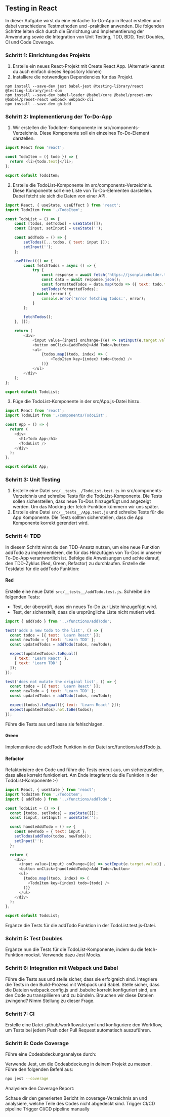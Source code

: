 ## Testing in React
In dieser Aufgabe wirst du eine einfache To-Do-App in React erstellen und dabei verschiedene Testmethoden und -praktiken anwenden. Die folgenden Schritte leiten dich durch die Einrichtung und Implementierung der Anwendung sowie die Integration von Unit Testing, TDD, BDD, Test Doubles, CI und Code Coverage.
### Schritt 1: Einrichtung des Projekts
1. Erstelle ein neues React-Projekt mit Create React App. (Alternativ kannst du auch einfach dieses Repository klonen)
2. Installiere die notwendigen Dependencies für das Projekt.
```
npm install --save-dev jest babel-jest @testing-library/react @testing-library/jest-dom
npm install --save-dev babel-loader @babel/core @babel/preset-env @babel/preset-react webpack webpack-cli
npm install --save-dev gh-bdd
```
### Schritt 2: Implementierung der To-Do-App
1. Wir erstellen die TodoItem-Komponente im src/components-Verzeichnis. Diese Komponente soll ein einzelnes To-Do-Element darstellen.
```javascript
import React from 'react';

const TodoItem = ({ todo }) => {
  return <li>{todo.text}</li>;
};

export default TodoItem;
```

2. Erstelle die TodoList-Komponente im src/components-Verzeichnis. Diese Komponente soll eine Liste von To-Do-Elementen darstellen. Dabei fetcht sie sich die Daten von einer API.
```javascript
import React, { useState, useEffect } from 'react';
import TodoItem from './TodoItem';

const TodoList = () => {
    const [todos, setTodos] = useState([]);
    const [input, setInput] = useState('');

    const addTodo = () => {
        setTodos([...todos, { text: input }]);
        setInput('');
    };

    useEffect(() => {
        const fetchTodos = async () => {
            try {
                const response = await fetch('https://jsonplaceholder.typicode.com/todos');
                const data = await response.json();
                const formattedTodos = data.map(todo => ({ text: todo.title, completed: todo.completed }));
                setTodos(formattedTodos);
            } catch (error) {
                console.error('Error fetching todos:', error);
            }
        };

        fetchTodos();
    }, []);

    return (
        <div>
            <input value={input} onChange={(e) => setInput(e.target.value)} />
            <button onClick={addTodo}>Add Todo</button>
            <ul>
                {todos.map((todo, index) => (
                    <TodoItem key={index} todo={todo} />
                ))}
            </ul>
        </div>
    );
};

export default TodoList;
```
3. Füge die TodoList-Komponente in der src/App.js-Datei hinzu.
```javascript
import React from 'react';
import TodoList from './components/TodoList';

const App = () => {
  return (
    <div>
      <h1>Todo App</h1>
      <TodoList />
    </div>
  );
};

export default App;
```
### Schritt 3: Unit Testing
1. Erstelle eine Datei `src/__tests__/TodoList.test.js` im src/components-Verzeichnis und schreibe Tests für die TodoList-Komponente. Die Tests sollen sicherstellen, dass neue To-Dos hinzugefügt und angezeigt werden. Um das Mocking der fetch-Funktion kümmern wir uns später.
2. Erstelle eine Datei `src/__tests__/App.test.js` und schreibe Tests für die App Komponente. Die Tests sollten sicherstellen, dass die App Komponente korrekt gerendert wird.
### Schritt 4: TDD
In diesem Schritt wirst du den TDD-Ansatz nutzen, um eine neue Funktion addTodo zu implementieren, die für das Hinzufügen von To-Dos in unserer To-Do-App verantwortlich ist. Befolge die Anweisungen und achte darauf, den TDD-Zyklus (Red, Green, Refactor) zu durchlaufen.
Erstelle die Testdatei für die addTodo Funktion:
#### Red
Erstelle eine neue Datei `src/__tests__/addTodo.test.js`.
Schreibe die folgenden Tests:
- Test, der überprüft, dass ein neues To-Do zur Liste hinzugefügt wird.
- Test, der sicherstellt, dass die ursprüngliche Liste nicht mutiert wird.
```javascript
import { addTodo } from '../functions/addTodo';

test('adds a new todo to the list', () => {
  const todos = [{ text: 'Learn React' }];
  const newTodo = { text: 'Learn TDD' };
  const updatedTodos = addTodo(todos, newTodo);

  expect(updatedTodos).toEqual([
    { text: 'Learn React' },
    { text: 'Learn TDD' }
  ]);
});

test('does not mutate the original list', () => {
  const todos = [{ text: 'Learn React' }];
  const newTodo = { text: 'Learn TDD' };
  const updatedTodos = addTodo(todos, newTodo);

  expect(todos).toEqual([{ text: 'Learn React' }]);
  expect(updatedTodos).not.toBe(todos);
});
```
Führe die Tests aus und lasse sie fehlschlagen.
#### Green
Implementiere die addTodo Funktion in der Datei src/functions/addTodo.js.
#### Refactor
Refaktorisiere den Code und führe die Tests erneut aus, um sicherzustellen, dass alles korrekt funktioniert.
Am Ende integrierst du die Funktion in der TodoList-Komponente :-)
```javascript
import React, { useState } from 'react';
import TodoItem from './TodoItem';
import { addTodo } from '../functions/addTodo';

const TodoList = () => {
  const [todos, setTodos] = useState([]);
  const [input, setInput] = useState('');

  const handleAddTodo = () => {
    const newTodo = { text: input };
    setTodos(addTodo(todos, newTodo));
    setInput('');
  };

  return (
    <div>
      <input value={input} onChange={(e) => setInput(e.target.value)} />
      <button onClick={handleAddTodo}>Add Todo</button>
      <ul>
        {todos.map((todo, index) => (
          <TodoItem key={index} todo={todo} />
        ))}
      </ul>
    </div>
  );
};

export default TodoList;
```
Ergänze die Tests für die addTodo Funktion in der TodoList.test.js-Datei.
### Schritt 5: Test Doubles
Ergänze nun die Tests für die TodoList-Komponente, indem du die fetch-Funktion mockst. Verwende dazu Jest Mocks.
### Schritt 6: Integration mit Webpack und Babel
Führe die Tests aus und stelle sicher, dass sie erfolgreich sind. Integriere die Tests in den Build-Prozess mit Webpack und Babel.
Stelle sicher, dass die Dateien webpack.config.js und .babelrc korrekt konfiguriert sind, um den Code zu transpiliieren und zu bündeln.
Brauchen wir diese Dateien zwingend? Nimm Stellung zu dieser Frage.
### Schritt 7: CI
Erstelle eine Datei .github/workflows/ci.yml und konfiguriere den Workflow, um Tests bei jedem Push oder Pull Request automatisch auszuführen.
### Schritt 8: Code Coverage
Führe eine Codeabdeckungsanalyse durch:

Verwende Jest, um die Codeabdeckung in deinem Projekt zu messen. Führe den folgenden Befehl aus:

```bash
npx jest --coverage
```
Analysiere den Coverage Report:

Schaue dir den generierten Bericht im coverage-Verzeichnis an und analysiere, welche Teile des Codes nicht abgedeckt sind.
Trigger CI/CD pipeline
Trigger CI/CD pipeline manually

